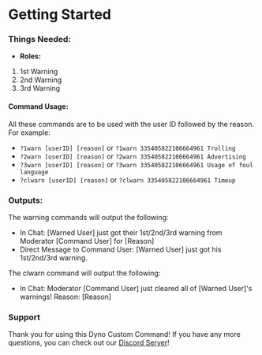 # **Getting Started**


### **Things Needed:**

- **Roles:**
1. 1st Warning
2. 2nd Warning 
3. 3rd Warning



#### **Command Usage:**
All these commands are to be used with the user ID followed by the reason. For example:
- `?1warn [userID] [reason]` or `?1warn 335405822106664961 Trolling`
- `?2warn [userID] [reason]` or `?2warn 335405822106664961 Advertising`
- `?3warn [userID] [reason]` or `?3warn 335405822106664961 Usage of foul language`
- `?clwarn [userID] [reason]` or `?clwarn 335405822106664961 Timeup`

### **Outputs:**
The warning commands will output the following:
- In Chat: \[Warned User] just got their 1st/2nd/3rd warning from Moderator \[Command User] for \[Reason]
- Direct Message to Command User: \[Warned User] just got his 1st/2nd/3rd warning.

The clwarn command will output the following:
- In Chat: Moderator \[Command User] just cleared all of \[Warned User]'s warnings! Reason: \[Reason]

### **Support**
Thank you for using this Dyno Custom Command! If you have any more questions, you can check out our [Discord Server](https://discord.gg/D3K3Fqz)!
